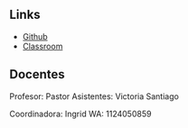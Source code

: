 ## Links

- [Github](https://github.com/Victoria-Lopez-dev/PWAvanzado-TT-2021)
- [Classroom](https://classroom.google.com/u/0/c/Mzg4OTY2ODIxNDE5)

## Docentes

Profesor:
Pastor
Asistentes:
Victoria
Santiago

Coordinadora:
Ingrid WA: 1124050859
